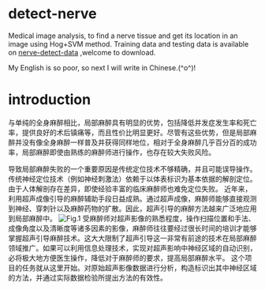 # detect-nerve
Medical image analysis, to find a nerve tissue and get its location in an image using Hog+SVM method.
Training data and testing data is available on [nerve-detect-data](http://pan.baidu.com/s/1ge9Ktz1) ,welcome to download.

My English is so poor, so next I will write in Chinese.(^o^)!
# introduction
与单纯的全身麻醉相比，局部麻醉具有明显的优势，包括降低并发症发生率和死亡率，提供良好的术后镇痛等，而且性价比明显更好。尽管有这些优势，但是局部麻醉并没有像全身麻醉一样普及并获得同样地位，相对于全身麻醉几乎百分百的成功率，局部麻醉即使由熟练的麻醉师进行操作，也存在较大失败风险。

导致局部麻醉失败的一个重要原因是传统定位技术不够精确，并且可能误导操作。传统神经定位技术（例如神经刺激法）依赖于以体表标识为基本依据的解剖定位。由于人体解剖存在差异，即使经验丰富的临床麻醉师也难免定位失败。
近年来，利用超声成像引导的麻醉辅助手段日益成熟。通过超声成像，麻醉师能够直接观测到神经、穿刺针以及麻醉药物的扩散。因此，超声引导的麻醉方法越来广泛地应用到局部麻醉中。
![Fig.1](http://pan.baidu.com/s/1bp70TmZ)
受麻醉师对超声影像的熟悉程度，操作扫描位置和手法、成像角度以及清晰度等诸多因素的影像，麻醉师往往要经过很长时间的培训才能够掌握超声引导麻醉技术。这大大限制了超声引导这一非常有前途的技术在局部麻醉领域推广。如果可以利用信息处理技术，实现对超声影响中神经区域的自动识别，必将极大地方便医生操作，降低对于麻醉师的要求，提高局部麻醉水平。
这个项目的任务就从这里开始。对原始超声影像数据进行分析，构造标识出其中神经区域的方法，并通过实际数据检验所提出方法的有效性。

